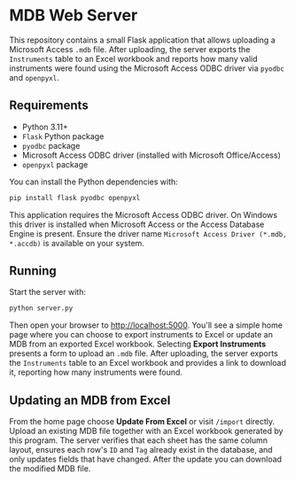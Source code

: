 # MDB Web Server

This repository contains a small Flask application that allows uploading a
Microsoft Access `.mdb` file. After uploading, the server exports the
`Instruments` table to an Excel workbook and reports how many valid instruments
were found using the Microsoft Access ODBC driver via `pyodbc` and
`openpyxl`.

## Requirements

* Python 3.11+
* `Flask` Python package
* `pyodbc` package
* Microsoft Access ODBC driver (installed with Microsoft Office/Access)
* `openpyxl` package

You can install the Python dependencies with:

```bash
pip install flask pyodbc openpyxl
```

This application requires the Microsoft Access ODBC driver. On Windows this
driver is installed when Microsoft Access or the Access Database Engine is
present. Ensure the driver name `Microsoft Access Driver (*.mdb, *.accdb)` is
available on your system.

## Running

Start the server with:

```bash
python server.py
```

Then open your browser to [http://localhost:5000](http://localhost:5000).
You'll see a simple home page where you can choose to export instruments to
Excel or update an MDB from an exported Excel workbook. Selecting **Export
Instruments** presents a form to upload an `.mdb` file. After uploading, the
server exports the `Instruments` table to an Excel workbook and provides a link
to download it, reporting how many instruments were found.


## Updating an MDB from Excel

From the home page choose **Update From Excel** or visit `/import` directly.
Upload an existing MDB file together with an Excel workbook generated by this
program. The server verifies that each sheet has the same column layout,
ensures each row's `ID` and `Tag` already exist in the database, and only
updates fields that have changed. After the update you can download the
modified MDB file.
